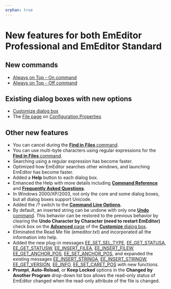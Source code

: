 ```yaml
---
orphan: true
---
```

# New features for both EmEditor Professional and EmEditor Standard

## New commands

- [Always on Top - On command](../cmd/window/window_always_top_on)
- [Always on Top - Off command](../cmd/window/window_always_top_off)

## Existing dialog boxes with new options

- [Customize dialog box](../dlg/customize/index)
- The
[File page](../dlg/properties/file/index) on
[Configuration Properties](../dlg/properties/index)

## Other new features

- You can cancel during the [**Find in** **Files** command](../cmd/search/grep).
- You can use multi-byte characters using regular expressions for the
[**Find in Files** command](../cmd/search/grep).
- Searching using a regular expression has become faster.
- Optimized how EmEditor searches other windows, and launching EmEditor has
become faster.
- Added a **Help** button to each
dialog box.
- Enhanced the Help with more details including **[Command Reference](../cmd/index)**
and **[Frequently Asked Questions](../faq/index)**.
- In Windows 2000/XP/2003, not only the core and some dialog boxes, but all
dialog boxes support Unicode.
- Added the /? switch to the **[Command Line Options](../howto/file/file_commandline)**.
- By default, an inserted string can be undone with only one
[**Undo** command](../cmd/edit/edit_undo). This behavior can be
restored to the previous behavior by clearing the
**Undo Character by Character (need to restart EmEditor)** check box
on the [**Advanced** page](../dlg/customize/advanced/index) of
the [**Customize** dialog box](../dlg/customize/index).
- Eliminated the Read Me file (emeditor.txt) and incorporated all the
information into help.
- Added the new plug-in messages [EE\_SET\_SEL\_TYPE](../plugin/message/ee_set_sel_type), [EE\_GET\_STATUSA](../plugin/message/ee_get_statusa),
[EE\_GET\_STATUSW](../plugin/message/ee_get_statusw),
[EE\_INSERT\_FILEA](../plugin/message/ee_insert_filea),
[EE\_INSERT\_FILEW](../plugin/message/ee_insert_filew),
[EE\_GET\_ANCHOR\_POS](../plugin/message/ee_get_anchor_pos),
[EE\_SET\_ANCHOR\_POS](../plugin/message/ee_set_anchor_pos), and
expanded the existing messages
[EE\_INSERT\_STRINGA](../plugin/message/ee_insert_stringa),
[EE\_INSERT\_STRINGW](../plugin/message/ee_insert_stringw),
[EE\_GET\_VERSION](../plugin/message/ee_get_version),
[EE\_INFO](../plugin/message/ee_info),
[EE\_SET\_CARET\_POS](../plugin/message/ee_set_caret_pos)
with new functions.
- **Prompt**, **Auto-Reload**, or **Keep Locked** options in the
**Changed**
**by Another Program** drop-down list box allows the read-only status of
EmEditor changed when the read-only attribute of the file is changed.
